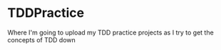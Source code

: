 # TDDPractice
Where I'm going to upload my TDD practice projects as I try to get the concepts of TDD down
